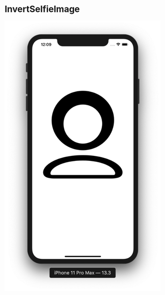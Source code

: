# InvertSelfieImage

![](https://github.com/ram4ik/InvertSelfieImage/blob/master/InvertSelfieImage/Assets.xcassets/Screenshot%202020-02-18%20at%2012.09.49.imageset/Screenshot%202020-02-18%20at%2012.09.49.png)

